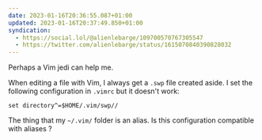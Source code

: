 ```yaml
---
date: 2023-01-16T20:36:55.087+01:00
updated: 2023-01-16T20:37:49.850+01:00
syndication:
  - https://social.lol/@alienlebarge/109700570767305547
  - https://twitter.com/alienlebarge/status/1615070840390828032
---
```

Perhaps a Vim jedi can help me.

When editing a file with Vim, I always get a `.swp` file created aside.
I set the following configuration in `.vimrc` but it doesn't work:

```
set directory^=$HOME/.vim/swp//
```

The thing that my `~/.vim/` folder is an alias. 
Is this configuration compatible with aliases ?

